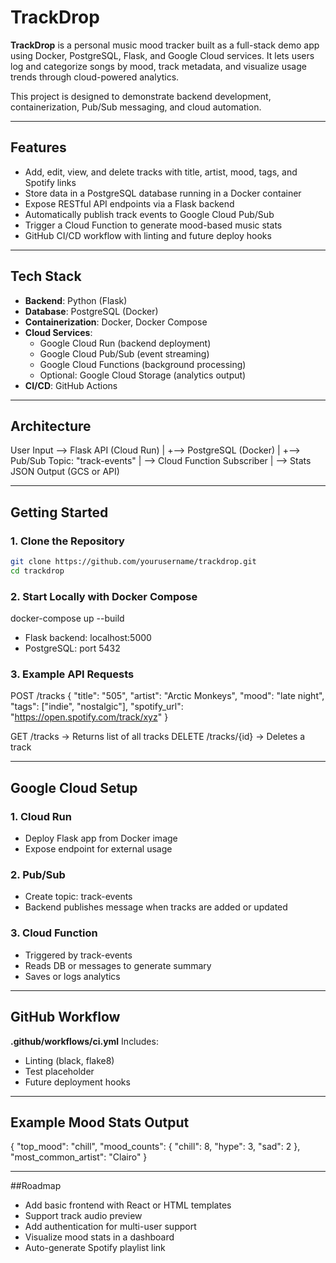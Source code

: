 # TrackDrop

**TrackDrop** is a personal music mood tracker built as a full-stack demo app using Docker, PostgreSQL, Flask, and Google Cloud services. It lets users log and categorize songs by mood, track metadata, and visualize usage trends through cloud-powered analytics.

This project is designed to demonstrate backend development, containerization, Pub/Sub messaging, and cloud automation.

---

## Features

- Add, edit, view, and delete tracks with title, artist, mood, tags, and Spotify links
- Store data in a PostgreSQL database running in a Docker container
- Expose RESTful API endpoints via a Flask backend
- Automatically publish track events to Google Cloud Pub/Sub
- Trigger a Cloud Function to generate mood-based music stats
- GitHub CI/CD workflow with linting and future deploy hooks

---

## Tech Stack

- **Backend**: Python (Flask)
- **Database**: PostgreSQL (Docker)
- **Containerization**: Docker, Docker Compose
- **Cloud Services**:
  - Google Cloud Run (backend deployment)
  - Google Cloud Pub/Sub (event streaming)
  - Google Cloud Functions (background processing)
  - Optional: Google Cloud Storage (analytics output)
- **CI/CD**: GitHub Actions

---

## Architecture

User Input --> Flask API (Cloud Run)
|
+--> PostgreSQL (Docker)
|
+--> Pub/Sub Topic: "track-events"
|
--> Cloud Function Subscriber
|
--> Stats JSON Output (GCS or API)


---

## Getting Started

### 1. Clone the Repository

```bash
git clone https://github.com/yourusername/trackdrop.git
cd trackdrop
```

### 2. Start Locally with Docker Compose

docker-compose up --build
  * Flask backend: localhost:5000
  * PostgreSQL: port 5432

### 3. Example API Requests

POST /tracks
{
  "title": "505",
  "artist": "Arctic Monkeys",
  "mood": "late night",
  "tags": ["indie", "nostalgic"],
  "spotify_url": "https://open.spotify.com/track/xyz"
}

GET /tracks → Returns list of all tracks
DELETE /tracks/{id} → Deletes a track

---

## Google Cloud Setup
### 1. Cloud Run
  * Deploy Flask app from Docker image
  * Expose endpoint for external usage

### 2. Pub/Sub
  * Create topic: track-events
  * Backend publishes message when tracks are added or updated

### 3. Cloud Function
  * Triggered by track-events
  * Reads DB or messages to generate summary
  * Saves or logs analytics

---

## GitHub Workflow
**.github/workflows/ci.yml**
Includes:
  * Linting (black, flake8)
  * Test placeholder
  * Future deployment hooks

---

## Example Mood Stats Output
{
  "top_mood": "chill",
  "mood_counts": {
    "chill": 8,
    "hype": 3,
    "sad": 2
  },
  "most_common_artist": "Clairo"
}

---

##Roadmap
  * Add basic frontend with React or HTML templates
  * Support track audio preview
  * Add authentication for multi-user support
  * Visualize mood stats in a dashboard
  * Auto-generate Spotify playlist link



